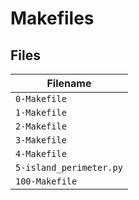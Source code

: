 # Makefiles

## Files

| Filename | 
| --------
| `0-Makefile` 
| `1-Makefile` 
| `2-Makefile` 
| `3-Makefile` 
| `4-Makefile`
| `5-island_perimeter.py` 
| `100-Makefile` 
